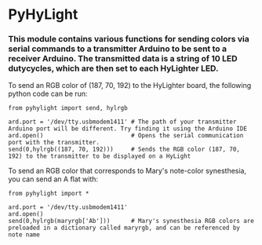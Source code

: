 # PyHyLight

### This module contains various functions for sending colors via serial commands to a transmitter Arduino to be sent to a receiver Arduino. The transmitted data is a string of 10 LED dutycycles, which are then set to each HyLighter LED. 

To send an RGB color of (187, 70, 192) to the HyLighter board, the following python code can be run:
```
from pyhylight import send, hylrgb

ard.port = '/dev/tty.usbmodem1411' # The path of your transmitter Arduino port will be different. Try finding it using the Arduino IDE
ard.open()                         # Opens the serial communication port with the transmitter. 
send(0,hylrgb((187, 70, 192)))     # Sends the RGB color (187, 70, 192) to the transmitter to be displayed on a HyLight
```

To send an RGB color that corresponds to Mary's note-color synesthesia, you can send an A flat with:
```
from pyhylight import *

ard.port = '/dev/tty.usbmodem1411'
ard.open()
send(0,hylrgb(maryrgb['Ab']))      # Mary's synesthesia RGB colors are preloaded in a dictionary called maryrgb, and can be referenced by note name
```
